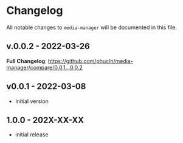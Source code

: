 # Changelog

All notable changes to `media-manager` will be documented in this file.

## v.0.0.2 - 2022-03-26

**Full Changelog**: https://github.com/phuclh/media-manager/compare/0.0.1...0.0.2

## v0.0.1 - 2022-03-08

- Initial version

## 1.0.0 - 202X-XX-XX

- initial release

